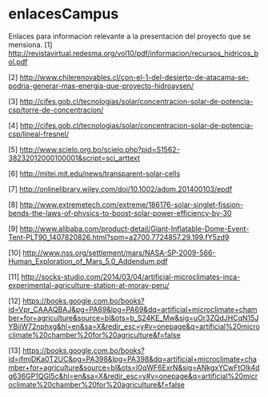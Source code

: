 # enlacesCampus
Enlaces para informacion relevante a la presentacion del proyecto que se mensiona.
[1] http://revistavirtual.redesma.org/vol10/pdf/informacion/recursos_hidricos_bol.pdf

[2] http://www.chilerenovables.cl/con-el-1-del-desierto-de-atacama-se-podria-generar-mas-energia-que-proyecto-hidroaysen/	

[3] http://cifes.gob.cl/tecnologias/solar/concentracion-solar-de-potencia-csp/torre-de-concentracion/

[4] http://cifes.gob.cl/tecnologias/solar/concentracion-solar-de-potencia-csp/lineal-fresnel/

[5] http://www.scielo.org.bo/scielo.php?pid=S1562-38232012000100001&script=sci_arttext

[6] http://mitei.mit.edu/news/transparent-solar-cells

[7] http://onlinelibrary.wiley.com/doi/10.1002/adom.201400103/epdf

[8] http://www.extremetech.com/extreme/186176-solar-singlet-fission-bends-the-laws-of-physics-to-boost-solar-power-efficiency-by-30

[9] http://www.alibaba.com/product-detail/Giant-Inflatable-Dome-Event-Tent-PLT90_1407820826.html?spm=a2700.7724857.29.199.fY5zd9

[10] http://www.nss.org/settlement/mars/NASA-SP-2009-566-Human_Exploration_of_Mars_5.0_Addendum.pdf

[11] http://socks-studio.com/2014/03/04/artificial-microclimates-inca-experimental-agriculture-station-at-moray-peru/

[12] https://books.google.com.bo/books?id=Vpr_CAAAQBAJ&pg=PA69&lpg=PA69&dq=artificial+microclimate+chamber+for+agriculture&source=bl&ots=b_S24KE_Mw&sig=uOr3ZQdJHCqN15JYBiiW72nphxg&hl=en&sa=X&redir_esc=y#v=onepage&q=artificial%20microclimate%20chamber%20for%20agriculture&f=false

[13] https://books.google.com.bo/books?id=jfmjDKa0T2UC&pg=PA398&lpg=PA398&dq=artificial+microclimate+chamber+for+agriculture&source=bl&ots=I0qWF6ExrN&sig=ANkgxYCwFtOlk4dg636GP1QGI5c&hl=en&sa=X&redir_esc=y#v=onepage&q=artificial%20microclimate%20chamber%20for%20agriculture&f=false

